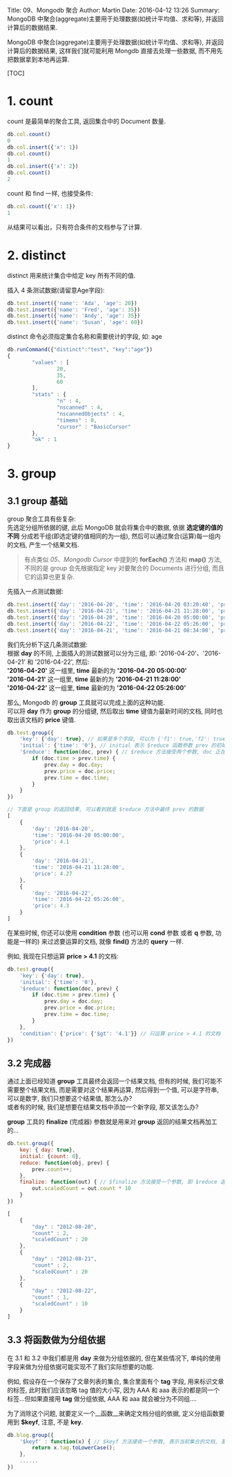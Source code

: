 Title: 09、Mongodb 聚合
Author: Martin
Date: 2016-04-12 13:26
Summary: MongoDB 中聚合(aggregate)主要用于处理数据(如统计平均值、求和等), 并返回计算后的数据结果.

MongoDB 中聚合(aggregate)主要用于处理数据(如统计平均值、求和等), 并返回计算后的数据结果, 这样我们就可能利用 Mongdb 直接去处理一些数据, 而不用先把数据拿到本地再运算.

[TOC]

# 1. count
count 是最简单的聚合工具, 返回集合中的 Document 数量.

```js
db.col.count()
0
db.col.insert({'x': 1})
db.col.count()
1
db.col.insert({'x': 2})
db.col.count()
2
```

count 和 find 一样, 也接受条件:

```js
db.col.count({'x': 1})
1
```

从结果可以看出，只有符合条件的文档参与了计算.

# 2. distinct
distinct 用来统计集合中给定 key 所有不同的值.

插入 4 条测试数据(请留意Age字段):

```js
db.test.insert({'name': 'Ada', 'age': 20})
db.test.insert({'name': 'Fred', 'age': 35})
db.test.insert({'name': 'Andy', 'age': 35})
db.test.insert({'name': 'Susan', 'age': 60})
```

distinct 命令必须指定集合名称和需要统计的字段, 如: age

```js
db.runCommand({"distinct":"test", "key":"age"})
{
        "values" : [
                20,
                35,
                60
        ],
        "stats" : {
                "n" : 4,
                "nscanned" : 4,
                "nscannedObjects" : 4,
                "timems" : 0,
                "cursor" : "BasicCursor"
        },
        "ok" : 1
}
```


# 3. group
## 3.1 group 基础
group 聚合工具有些复杂:<br>
先选定分组所依据的键, 此后 MongoDB 就会将集合中的数据, 依据 __选定键的值的不同__ 分成若干组(即选定键的值相同的为一组), 然后可以通过聚合(运算)每一组内的文档, 产生一个结果文档.

> 有点类似 _05、Mongodb Cursor_ 中提到的 __forEach()__ 方法和 __map()__ 方法, 不同的是 group 会先根据指定 key 对要聚合的 Documents 进行分组, 而且它的运算也更复杂.

先插入一点测试数据:

```js
db.test.insert({'day': '2016-04-20', 'time': '2016-04-20 03:20:40', 'price': 4.23})
db.test.insert({'day': '2016-04-21', 'time': '2016-04-21 11:28:00', 'price': 4.27})
db.test.insert({'day': '2016-04-20', 'time': '2016-04-20 05:00:00', 'price': 4.10})
db.test.insert({'day': '2016-04-22', 'time': '2016-04-22 05:26:00', 'price': 4.30})
db.test.insert({'day': '2016-04-21', 'time': '2016-04-21 08:34:00', 'price': 4.01})
```

我们先分析下这几条测试数据:<br>
根据 __day__ 的不同, 上面插入的测试数据可以分为三组, 即: '2016-04-20'、'2016-04-21' 和 '2016-04-22', 然后:<br>
__'2016-04-20'__ 这一组里, __time__ 最新的为 __'2016-04-20 05:00:00'__<br>
__'2016-04-21'__ 这一组里, __time__ 最新的为 __'2016-04-21 11:28:00'__<br>
__'2016-04-22'__ 这一组里, __time__ 最新的为 __'2016-04-22 05:26:00'__<br>

那么, Mongodb 的 __group__ 工具就可以完成上面的这种功能.<br>
可以将 __day__ 作为 __group__ 的分组键, 然后取出 __time__ 键值为最新时间的文档, 同时也取出该文档的 __price__ 键值.

```js
db.test.group({
    'key': {'day': true}, // 如果是多个字段, 可以为 {'f1': true,'f2': true}
    'initial': {'time': '0'}, // initial 表示 $reduce 函数参数 prev 的初始值
    '$reduce': function(doc, prev) { // $reduce 方法接受两个参数, doc 正在迭代的当前 document, prev 表示上一次迭代的结果 document
        if (doc.time > prev.time) {
            prev.day = doc.day;
            prev.price = doc.price;
            prev.time = doc.time;
        }
    }
})

// 下面是 group 的返回结果, 可以看到就是 $reduce 方法中最终 prev 的数据
[
    {
        'day': '2016-04-20',
        'time': '2016-04-20 05:00:00',
        'price': 4.1
    },
    {
        'day': '2016-04-21',
        'time': '2016-04-21 11:28:00',
        'price': 4.27
    },
    {
        'day': '2016-04-22',
        'time': '2016-04-22 05:26:00',
        'price': 4.3
    }
]
```


在某些时候, 你还可以使用 __condition__ 参数 (也可以用 __cond__ 参数 或者 __q__ 参数, 功能是一样的) 来过滤要运算的文档, 就像 __find()__ 方法的 __query__ 一样.

例如, 我现在只想运算 __price > 4.1__ 的文档:

```js
db.test.group({
    'key': {'day': true},
    'initial': {'time': '0'},
    '$reduce': function(doc, prev) {
        if (doc.time > prev.time) {
            prev.day = doc.day;
            prev.price = doc.price;
            prev.time = doc.time;
        }
    },
    'condition': {'price': {'$gt': '4.1'}} // 只运算 price > 4.1 的文档
})
```

## 3.2 完成器
通过上面已经知道 __group__ 工具最终会返回一个结果文档, 但有的时候, 我们可能不需要整个结果文档, 而是需要对这个结果再运算, 然后得到一个值, 可以是字符串, 可以是数字, 我们只想要这个结果值, 那怎么办?<br>
或者有的时候, 我们是想要在结果文档中添加一个新字段, 那又该怎么办?

__group__ 工具的 __finalize__ (完成器) 参数就是用来对 __group__ 返回的结果文档再加工的...

```js
db.test.group({
    key: { day: true},
    initial: {count: 0},
    reduce: function(obj, prev) {
        prev.count++;
    },
    finalize: function(out) { // $finalize 方法接受一个参数, 即 $reduce 返回的结果文档, 这里做测试用, 仅在结果文档中新增一个键
        out.scaledCount = out.count * 10
    }
})

[
    {
        "day" : "2012-08-20",
        "count" : 2,
        "scaledCount" : 20
    },
    {
        "day" : "2012-08-21",
        "count" : 2,
        "scaledCount" : 20
    },
    {
        "day" : "2012-08-22",
        "count" : 1,
        "scaledCount" : 10
    }
]
```

## 3.3 将函数做为分组依据
在 3.1 和 3.2 中我们都是用 __day__ 来做为分组依据的, 但在某些情况下, 单纯的使用字段来做为分组依据可能实现不了我们实际想要的功能.

例如, 假设存在一个保存了文章列表的集合, 集合里面有个 __tag__ 字段, 用来标识文章的标签, 此时我们应该忽略 tag 值的大小写, 因为 AAA 和 aaa 表示的都是同一个标签...但如果直接用 __tag__ 做分组依据, AAA 和 aaa 就会被分为不同组....

为了消除这个问题, 就要定义一个__函数__来确定文档分组的依据, 定义分组函数要用到 __$keyf__, 注意, 不是 __key__.

```js
db.blog.group({
    '$keyf' : function(x) { // $keyf 方法接收一个参数, 表示当前集合的文档, 要返回一个值, 表示分组依据, 这里就把 tag 转成小写后的 值做为分组依据
        return x.tag.toLowerCase();
    },
    ......
})
```

